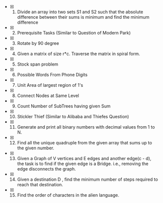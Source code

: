 - [x] 1. Divide an array into two sets S1 and S2 such that the absolute difference between their sums is minimum and find the minimum difference
- [x] 2. Prerequisite Tasks (Similar to Question of Modern Park)
- [x] 3. Rotate by 90 degree
- [x] 4. Given a matrix of size r*c. Traverse the matrix in spiral form. 
- [x] 5. Stock span problem
- [x] 6. Possible Words From Phone Digits
- [x] 7. Unit Area of largest region of 1's 
- [x] 8. Connect Nodes at Same Level
- [x] 9. Count Number of SubTrees having given Sum 
- [x] 10. Stickler Thief (Similar to Alibaba and Thiefes Question) 
- [x] 11. Generate and print all binary numbers with decimal values from 1 to N.  
- [x] 12. Find all the unique quadruple from the given array that sums up to the given number.
- [x] 13. Given a Graph of V vertices and E edges and another edge(c - d), the task is to find if the given edge is a Bridge. i.e., removing the edge disconnects the graph.
- [x] 14. Given a destination D , find the minimum number of steps required to reach that destination.
- [x] 15. Find the order of characters in the alien language.
